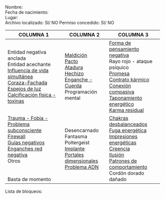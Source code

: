 Nombre:<br>
Fecha de nacimiento:<br>
Lugar:<br>
Archivo localizado: SI/ NO
Permiso concedido: SI/ NO

| COLUMNA 1                                                                                                                                           | COLUMNA 2                                                                                 | COLUMNA 3                                                                                                                                                      |
|-----------------------------------------------------------------------------------------------------------------------------------------------------|-------------------------------------------------------------------------------------------|----------------------------------------------------------------------------------------------------------------------------------------------------------------|
| Entidad negativa anclada<br>Entidad acechante<br>[Influencia de vida simultánea](/peticiones/vida-simultanea.md)<br>[Coraza-Fachada](/peticiones/coraza.md)<br>[Espejos de luz](/peticiones/espejos.md)<br>[Calcificación física - toxinas](/peticiones/cacificacion.md) | [Maldición](/peticiones/maldicion.md)<br>[Pacto](/peticiones/pacto.md)<br>[Atadura](/peticiones/atadura.md)<br>[Hechizo](/peticiones/hechizo.md)<br>[Enganche - Cuerda](/peticiones/enganche.md)<br>Programación mental     | [Forma de pensamiento negativa](/peticiones/forma-pensamiento-negativa.md)<br>Rayo rojo - ataque psíquico<br>[Promesa](/peticiones/promesa.md)<br>[Contrato kármico](/peticiones/contrato-karmico.md)<br>[Conexión compasiva](/peticiones/conexion-compasiva.md)<br>[Taponamiento energético](/peticiones/taponamiento.md)<br>[Karma residual](/peticiones/karma.md) |
| [Trauma - Fobia - Problema subconsciente](/peticiones/trauma.md)<br>[Firewall](/peticiones/firewall.md)<br>[Guías negativos](/peticiones/guias.md)<br>[Enganches red negativa](/peticiones/enganches-red.md)<br>Otros<br><br><br>Basta de momento               | Desencarnado<br>Fantasma<br>Poltergeist<br>[Implante](/peticiones/implante.md)<br>[Portales dimensionales](/peticiones/portales.md)<br>[Problema ADN](/peticiones/adn.md) | [Chakras desbalanceados](/peticiones/chakras.md)<br>[Fuga energética](/peticiones/fuga.md)<br>[Impresiones energéticas](/peticiones/impresion.md)<br>[Creencia](/peticiones/creencia.md)<br>[Ilusión](/peticiones/ilusion.md)<br>[Patrones de comportamiento](/peticiones/patrones.md)<br>Cordón dorado dañado                                      |                                   |


Lista de bloqueos:
